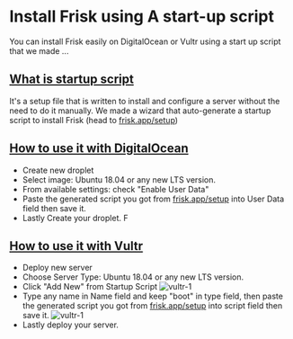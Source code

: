 # Install Frisk using A start-up script

You can install Frisk easily on DigitalOcean or Vultr using a start up script that we made ... 

 <a name="what-startup-script"></a>
## [What is startup script](#what-startup-script)
It's a setup file that is written to install and configure a server without the need to do it manually. We made a wizard that auto-generate a startup script to install Frisk (head to [frisk.app/setup](/setup)) 

 <a name="how-to-use-it-with-digital-ocean"></a>
## [How to use it with DigitalOcean](#how-to-use-it-with-digital-ocean)
- Create new droplet
- Select image: Ubuntu 18.04 or any new LTS version.
- From available settings: check "Enable User Data"
- Paste the generated script you got from [frisk.app/setup](/setup) into User Data field then save it.
- Lastly Create your droplet.
F

 <a name="how-to-use-it-vultr"></a>
## [How to use it with Vultr](#how-to-use-it-with-vultr)
- Deploy new server
- Choose Server Type: Ubuntu 18.04 or any new LTS version.
- Click "Add New" from Startup Script
![vultr-1](/images/docs/vultr-startup-script-1.png)
- Type any name in Name field and keep "boot" in type field, then paste the generated script you got from [frisk.app/setup](/setup) into script field then save it.
![vultr-1](/images/docs/vultr-startup-script-2.png)
- Lastly deploy your server.

